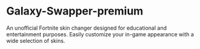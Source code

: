 # Galaxy-Swapper-premium
An unofficial Fortnite skin changer designed for educational and entertainment purposes. Easily customize your in-game appearance with a wide selection of skins.

